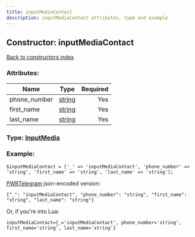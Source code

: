 ```yaml
---
title: inputMediaContact
description: inputMediaContact attributes, type and example
---
```

## Constructor: inputMediaContact  
[Back to constructors index](index.md)



### Attributes:

| Name     |    Type       | Required |
|----------|:-------------:|---------:|
|phone\_number|[string](../types/string.md) | Yes|
|first\_name|[string](../types/string.md) | Yes|
|last\_name|[string](../types/string.md) | Yes|



### Type: [InputMedia](../types/InputMedia.md)


### Example:

```
$inputMediaContact = ['_' => 'inputMediaContact', 'phone_number' => 'string', 'first_name' => 'string', 'last_name' => 'string'];
```  

[PWRTelegram](https://pwrtelegram.xyz) json-encoded version:

```
{"_": "inputMediaContact", "phone_number": "string", "first_name": "string", "last_name": "string"}
```


Or, if you're into Lua:  


```
inputMediaContact={_='inputMediaContact', phone_number='string', first_name='string', last_name='string'}

```


